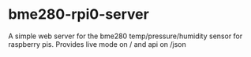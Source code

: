 # bme280-rpi0-server
A simple web server for the bme280 temp/pressure/humidity sensor for raspberry pis. Provides live mode on / and api on /json

